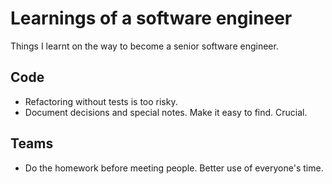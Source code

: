 # Learnings of a software engineer
Things I learnt on the way to become a senior software engineer.

## Code
* Refactoring without tests is too risky.
* Document decisions and special notes. Make it easy to find. Crucial.

## Teams
* Do the homework before meeting people. Better use of everyone's time.